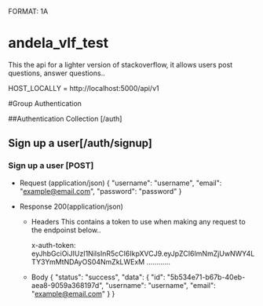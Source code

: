 FORMAT: 1A

# andela_vlf_test
This the api for a lighter version of stackoverflow, it allows users post questions, answer questions..

HOST_LOCALLY = http://localhost:5000/api/v1

#Group Authentication

##Authentication Collection [/auth]

## Sign up a user[/auth/signup]

### Sign up a user [POST]

+ Request (application/json)
    {
        "username": "username", 
        "email": "example@email.com", 
        "password": "password"
    }

+ Response 200(application/json)

    + Headers 
        This contains a token to use when making any request to the endpoinst below..

        x-auth-token: eyJhbGciOiJIUzI1NiIsInR5cCI6IkpXVCJ9.eyJpZCI6ImNmZjUwNWY4LTY3YmMtNDAyOS04NmZkLWExM ............

    + Body 
        {
            "status": "success",
            "data": {
                "id": "5b534e71-b67b-40eb-aea8-9059a368197d",
                "username": "username",
                "email": "example@email.com"
            }
        }
